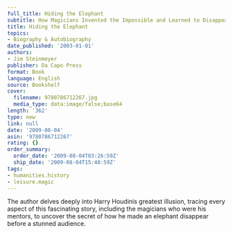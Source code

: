 ```yaml
---
full_title: Hiding the Elephant
subtitle: How Magicians Invented the Impossible and Learned to Disappear
title: Hiding the Elephant
topics:
- Biography & Autobiography
date_published: '2003-01-01'
authors:
- Jim Steinmeyer
publisher: Da Capo Press
format: Book
language: English
source: Bookshelf
cover:
  filename: 9780786712267.jpg
  media_type: data:image/false;base64
length: '362'
type: new
link: null
date: '2009-08-04'
asin: '9780786712267'
rating: {}
order_summary:
  order_date: '2009-08-04T03:26:59Z'
  ship_date: '2009-08-04T15:40:59Z'
tags:
- humanities.history
- leisure.magic
---
```

The author delves deeply into Harry Houdinis greatest illusion, tracing every aspect of this fascinating story, including the magicians who were his mentors, to uncover the secret of how he made an elephant disappear before a stunned audience.
